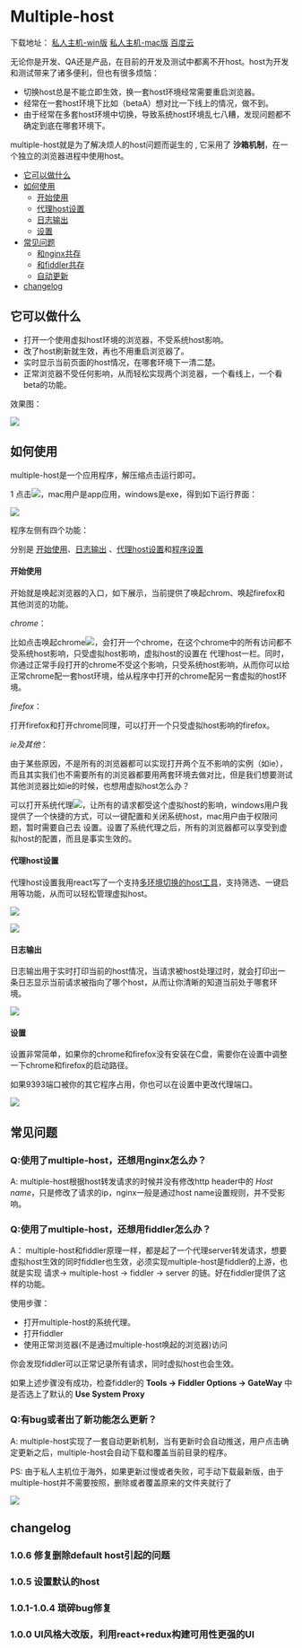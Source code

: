 

# Multiple-host
下载地址： [私人主机-win版](http://104.224.164.54/multiple-host/1.0.6/win/multiple-host.zip)
           [私人主机-mac版](http://104.224.164.54/multiple-host/1.0.6/mac/multiple-host.zip)
           [百度云](http://yun.baidu.com/s/1hrv34wc)

无论你是开发、QA还是产品，在目前的开发及测试中都离不开host。host为开发和测试带来了诸多便利，但也有很多烦恼：

+ 切换host总是不能立即生效，换一套host环境经常需要重启浏览器。
+ 经常在一套host环境下比如（betaA）想对比一下线上的情况，做不到。
+ 由于经常在多套host环境中切换，导致系统host环境乱七八糟，发现问题都不确定到底在哪套环境下。

multiple-host就是为了解决烦人的host问题而诞生的 , 它采用了 **沙箱机制**，在一个独立的浏览器进程中使用host。



+ [它可以做什么](#doWhat)    
+ [如何使用](#how)    
  - [开始使用](#startUse)    
  - [代理host设置](#proxySetting)    
  - [日志输出](#log)    
  - [设置](#settings) 
+ [常见问题](#questions)
  - [和nginx共存](#nginx)
  - [和fiddler共存](#fiddler)
  - [自动更新](#update)
+ [changelog](#changelog)

## <a name="doWhat" id="doWhat"></a>它可以做什么

+ 打开一个使用虚拟host环境的浏览器，不受系统host影响。
+ 改了host刷新就生效，再也不用重启浏览器了。
+ 实时显示当前页面的host情况，在哪套环境下一清二楚。
+ 正常浏览器不受任何影响，从而轻松实现两个浏览器，一个看线上，一个看beta的功能。

效果图：

![](https://raw.githubusercontent.com/liyangready/static_source/master/multiple-host/images/1.png)

## <a id="how">如何使用</a>

multiple-host是一个应用程序，解压缩点击运行即可。

1 点击![](https://raw.githubusercontent.com/liyangready/static_source/master/multiple-host/images/3.png)，mac用户是app应用，windows是exe，得到如下运行界面：

![](https://raw.githubusercontent.com/liyangready/static_source/master/multiple-host/images/2.png)

程序左侧有四个功能：

分别是 [开始使用](#startUse)、[日志输出](#log) 、[代理host设置](#proxySetting)和[程序设置](#settings)

#### <a name="startUse"></a>开始使用

开始就是唤起浏览器的入口，如下展示，当前提供了唤起chrom、唤起firefox和其他浏览的功能。

*chrome*：

比如点击唤起chrome![](https://raw.githubusercontent.com/liyangready/static_source/master/multiple-host/images/5.png)，会打开一个chrome，在这个chrome中的所有访问都不受系统host影响，只受虚拟host影响，虚拟host的设置在 代理host一栏。同时，你通过正常手段打开的chrome不受这个影响，只受系统host影响，从而你可以给正常chrome配一套host环境，给从程序中打开的chrome配另一套虚拟的host环境。

*firefox*：

打开firefox和打开chrome同理，可以打开一个只受虚拟host影响的firefox。

*ie及其他*：

由于某些原因，不是所有的浏览器都可以实现打开两个互不影响的实例（如ie），而且其实我们也不需要所有的浏览器都要用两套环境去做对比，但是我们想要测试其他浏览器比如ie的时候，也想用虚拟host怎么办？

可以打开系统代理![](https://raw.githubusercontent.com/liyangready/static_source/master/multiple-host/images/4.png)，让所有的请求都受这个虚拟host的影响，windows用户我提供了一个快捷的方式，可以一键配置和关闭系统host，mac用户由于权限问题，暂时需要自己去 设置。设置了系统代理之后，所有的浏览器都可以享受到虚拟host的配置，而且是事实生效的。

#### <a name="proxySetting"></a>代理host设置

代理host设置我用react写了一个支持[多环境切换的host工具](https://github.com/liyangready/host-manager)，支持筛选、一键启用等功能，从而可以轻松管理虚拟host。

![](https://raw.githubusercontent.com/liyangready/static_source/master/multiple-host/images/7_1.png)  

![](https://raw.githubusercontent.com/liyangready/static_source/master/multiple-host/images/6_1.png)

#### <a name="log"></a>日志输出

日志输出用于实时打印当前的host情况，当请求被host处理过时，就会打印出一条日志显示当前请求被指向了哪个host，从而让你清晰的知道当前处于哪套环境。   

![](https://raw.githubusercontent.com/liyangready/static_source/master/multiple-host/images/8.png)

#### <a name="settings"></a>设置

设置非常简单，如果你的chrome和firefox没有安装在C盘，需要你在设置中调整一下chrome和firefox的启动路径。

如果9393端口被你的其它程序占用，你也可以在设置中更改代理端口。

![](https://raw.githubusercontent.com/liyangready/static_source/master/multiple-host/images/9.png)

## <a name="questions"></a>常见问题

### <a name="nginx"></a>Q:使用了multiple-host，还想用nginx怎么办？

A: multiple-host根据host转发请求的时候并没有修改http header中的 *Host name*，只是修改了请求的ip，nginx一般是通过host name设置规则，并不受影响。

### <a name="fiddler"></a>Q:使用了multiple-host，还想用fiddler怎么办？

A： multiple-host和fiddler原理一样，都是起了一个代理server转发请求，想要虚拟host生效的同时fiddler也生效，必须实现multiple-host是fiddler的上游，也就是实现 请求-> multiple-host -> fiddler -> server 的链。好在fiddler提供了这样的功能。

使用步骤： 

+ 打开multiple-host的系统代理。
+ 打开fiddler
+ 使用正常浏览器(不是通过multiple-host唤起的浏览器)访问

你会发现fiddler可以正常记录所有请求，同时虚拟host也会生效。

如果上述步骤没有成功，检查fiddler的 **Tools -> Fiddler Options -> GateWay** 中是否选上了默认的 **Use System Proxy**

### <a name="update"></a>Q:有bug或者出了新功能怎么更新？

A: multiple-host实现了一套自动更新机制，当有更新时会自动推送，用户点击确定更新之后，multiple-host会自动下载和覆盖当前目录的程序。

PS: 由于私人主机位于海外，如果更新过慢或者失败，可手动下载最新版，由于multiple-host并不需要按照，删除或者覆盖原来的文件夹就行了


![](https://raw.githubusercontent.com/liyangready/static_source/master/multiple-host/images/10.png)

## <a id="changelog">changelog</a>
### 1.0.6 修复删除default host引起的问题
### 1.0.5 设置默认的host
### 1.0.1-1.0.4 琐碎bug修复
### 1.0.0 UI风格大改版，利用react+redux构建可用性更强的UI
